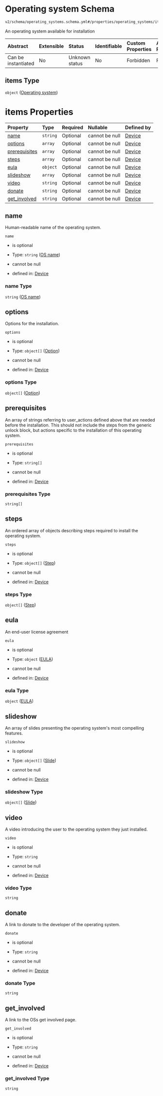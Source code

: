 # Operating system Schema

```txt
v2/schema/operating_systems.schema.yml#/properties/operating_systems/items
```

An operating system available for installation

| Abstract            | Extensible | Status         | Identifiable | Custom Properties | Additional Properties | Access Restrictions | Defined In                                                          |
| :------------------ | :--------- | :------------- | :----------- | :---------------- | :-------------------- | :------------------ | :------------------------------------------------------------------ |
| Can be instantiated | No         | Unknown status | No           | Forbidden         | Forbidden             | none                | [device.schema.json*](../device.schema.json "open original schema") |

## items Type

`object` ([Operating system](device-properties-operating-systems-operating-system.md))

# items Properties

| Property                        | Type     | Required | Nullable       | Defined by                                                                                                                                                                                       |
| :------------------------------ | :------- | :------- | :------------- | :----------------------------------------------------------------------------------------------------------------------------------------------------------------------------------------------- |
| [name](#name)                   | `string` | Optional | cannot be null | [Device](device-properties-operating-systems-operating-system-properties-os-name.md "v2/schema/operating_systems.schema.yml#/properties/operating_systems/items/properties/name")                |
| [options](#options)             | `array`  | Optional | cannot be null | [Device](device-properties-operating-systems-operating-system-properties-options.md "v2/schema/options.schema.yml#/properties/operating_systems/items/properties/options")                       |
| [prerequisites](#prerequisites) | `array`  | Optional | cannot be null | [Device](device-properties-operating-systems-operating-system-properties-prerequisites.md "v2/schema/operating_systems.schema.yml#/properties/operating_systems/items/properties/prerequisites") |
| [steps](#steps)                 | `array`  | Optional | cannot be null | [Device](device-properties-operating-systems-operating-system-properties-steps.md "v2/schema/operating_systems.schema.yml#/properties/operating_systems/items/properties/steps")                 |
| [eula](#eula)                   | `object` | Optional | cannot be null | [Device](device-properties-operating-systems-operating-system-properties-eula.md "v2/schema/operating_systems.schema.yml#/properties/operating_systems/items/properties/eula")                   |
| [slideshow](#slideshow)         | `array`  | Optional | cannot be null | [Device](device-properties-operating-systems-operating-system-properties-slideshow.md "v2/schema/operating_systems.schema.yml#/properties/operating_systems/items/properties/slideshow")         |
| [video](#video)                 | `string` | Optional | cannot be null | [Device](device-properties-operating-systems-operating-system-properties-video.md "v2/schema/operating_systems.schema.yml#/properties/operating_systems/items/properties/video")                 |
| [donate](#donate)               | `string` | Optional | cannot be null | [Device](device-properties-operating-systems-operating-system-properties-donate.md "v2/schema/operating_systems.schema.yml#/properties/operating_systems/items/properties/donate")               |
| [get_involved](#get_involved)   | `string` | Optional | cannot be null | [Device](device-properties-operating-systems-operating-system-properties-get_involved.md "v2/schema/operating_systems.schema.yml#/properties/operating_systems/items/properties/get_involved")   |

## name

Human-readable name of the operating system.

`name`

*   is optional

*   Type: `string` ([OS name](device-properties-operating-systems-operating-system-properties-os-name.md))

*   cannot be null

*   defined in: [Device](device-properties-operating-systems-operating-system-properties-os-name.md "v2/schema/operating_systems.schema.yml#/properties/operating_systems/items/properties/name")

### name Type

`string` ([OS name](device-properties-operating-systems-operating-system-properties-os-name.md))

## options

Options for the installation.

`options`

*   is optional

*   Type: `object[]` ([Option](device-properties-operating-systems-operating-system-properties-options-option.md))

*   cannot be null

*   defined in: [Device](device-properties-operating-systems-operating-system-properties-options.md "v2/schema/options.schema.yml#/properties/operating_systems/items/properties/options")

### options Type

`object[]` ([Option](device-properties-operating-systems-operating-system-properties-options-option.md))

## prerequisites

An array of strings referring to user_actions defined above that are needed before the installation. This should not include the steps from the generic unlock block, but actions specific to the installation of this operating system.

`prerequisites`

*   is optional

*   Type: `string[]`

*   cannot be null

*   defined in: [Device](device-properties-operating-systems-operating-system-properties-prerequisites.md "v2/schema/operating_systems.schema.yml#/properties/operating_systems/items/properties/prerequisites")

### prerequisites Type

`string[]`

## steps

An ordered array of objects describing steps required to install the operating system.

`steps`

*   is optional

*   Type: `object[]` ([Step](device-properties-operating-systems-operating-system-properties-steps-step.md))

*   cannot be null

*   defined in: [Device](device-properties-operating-systems-operating-system-properties-steps.md "v2/schema/operating_systems.schema.yml#/properties/operating_systems/items/properties/steps")

### steps Type

`object[]` ([Step](device-properties-operating-systems-operating-system-properties-steps-step.md))

## eula

An end-user license agreement

`eula`

*   is optional

*   Type: `object` ([EULA](device-properties-operating-systems-operating-system-properties-eula.md))

*   cannot be null

*   defined in: [Device](device-properties-operating-systems-operating-system-properties-eula.md "v2/schema/operating_systems.schema.yml#/properties/operating_systems/items/properties/eula")

### eula Type

`object` ([EULA](device-properties-operating-systems-operating-system-properties-eula.md))

## slideshow

An array of slides presenting the operating system's most compelling features.

`slideshow`

*   is optional

*   Type: `object[]` ([Slide](device-properties-operating-systems-operating-system-properties-slideshow-slide.md))

*   cannot be null

*   defined in: [Device](device-properties-operating-systems-operating-system-properties-slideshow.md "v2/schema/operating_systems.schema.yml#/properties/operating_systems/items/properties/slideshow")

### slideshow Type

`object[]` ([Slide](device-properties-operating-systems-operating-system-properties-slideshow-slide.md))

## video

A video introducing the user to the operating system they just installed.

`video`

*   is optional

*   Type: `string`

*   cannot be null

*   defined in: [Device](device-properties-operating-systems-operating-system-properties-video.md "v2/schema/operating_systems.schema.yml#/properties/operating_systems/items/properties/video")

### video Type

`string`

## donate

A link to donate to the developer of the operating system.

`donate`

*   is optional

*   Type: `string`

*   cannot be null

*   defined in: [Device](device-properties-operating-systems-operating-system-properties-donate.md "v2/schema/operating_systems.schema.yml#/properties/operating_systems/items/properties/donate")

### donate Type

`string`

## get_involved

A link to the OSs get involved page.

`get_involved`

*   is optional

*   Type: `string`

*   cannot be null

*   defined in: [Device](device-properties-operating-systems-operating-system-properties-get_involved.md "v2/schema/operating_systems.schema.yml#/properties/operating_systems/items/properties/get_involved")

### get_involved Type

`string`
